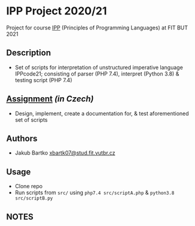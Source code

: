 # IPP Project 2020/21
Project for course [IPP](https://www.fit.vut.cz/study/course/14009/.cs) (Principles of Programming Languages) at FIT BUT 2021
## Description
- Set of scripts for interpretation of unstructured imperative language IPPcode21; consisting of parser (PHP 7.4), interpret (Python 3.8) & testing script (PHP 7.4)
## [Assignment](https://github.com/bix-1/IPP/blob/master/doc/assignment.pdf) *(in Czech)*
- Design, implement, create a documentation for, & test aforementioned set of scripts
## Authors
- Jakub Bartko xbartk07@stud.fit.vutbr.cz
## Usage
- Clone repo
- Run scripts from `src/` using `php7.4 src/scriptA.php` & `python3.8 src/scriptB.py`
## NOTES
